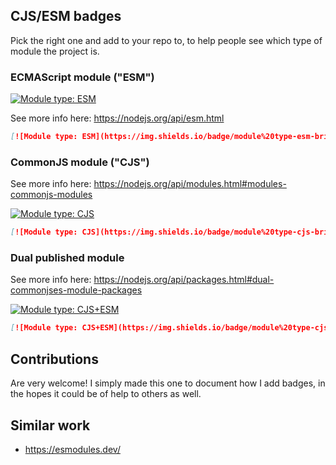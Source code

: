 ## CJS/ESM badges

Pick the right one and add to your repo to, to help people see which type of module the project is.

### ECMAScript module ("ESM")

[![Module type: ESM](https://img.shields.io/badge/module%20type-esm-brightgreen)](https://github.com/voxpelli/badges-cjs-esm)

See more info here: https://nodejs.org/api/esm.html

```md
[![Module type: ESM](https://img.shields.io/badge/module%20type-esm-brightgreen)](https://github.com/voxpelli/badges-cjs-esm)
```

### CommonJS module ("CJS")

See more info here: https://nodejs.org/api/modules.html#modules-commonjs-modules

[![Module type: CJS](https://img.shields.io/badge/module%20type-cjs-brightgreen)](https://github.com/voxpelli/badges-cjs-esm)

```md
[![Module type: CJS](https://img.shields.io/badge/module%20type-cjs-brightgreen)](https://github.com/voxpelli/badges-cjs-esm)
```

### Dual published module

See more info here: https://nodejs.org/api/packages.html#dual-commonjses-module-packages

[![Module type: CJS+ESM](https://img.shields.io/badge/module%20type-cjs%2Besm-brightgreen)](https://github.com/voxpelli/badges-cjs-esm)

```md
[![Module type: CJS+ESM](https://img.shields.io/badge/module%20type-cjs%2Besm-brightgreen)](https://github.com/voxpelli/badges-cjs-esm)
```

## Contributions

Are very welcome! I simply made this one to document how I add badges, in the hopes it could be of help to others as well.

## Similar work

* https://esmodules.dev/

